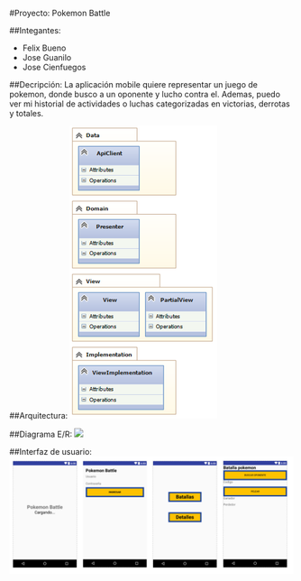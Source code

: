 #Proyecto: Pokemon Battle

##Integantes:
  - Felix Bueno
  - Jose Guanilo
  - Jose Cienfuegos

##Decripción:
La aplicación mobile quiere representar un juego de pokemon, donde busco a un oponente y lucho contra el. Ademas, puedo ver mi historial de actividades o luchas categorizadas en victorias, derrotas y totales.

##Arquitectura:
![](https://github.com/isil-pe/AM2-20162-Proyecto-PokemonBattle/blob/master/arquitectura.png)

##Diagrama E/R:
![](https://github.com/isil-pe/AM2-20162-Proyecto-PokemonBattle/blob/master/db.png)

##Interfaz de usuario:
![](https://github.com/isil-pe/AM2-20162-Proyecto-PokemonBattle/blob/master/pantallas.png)
